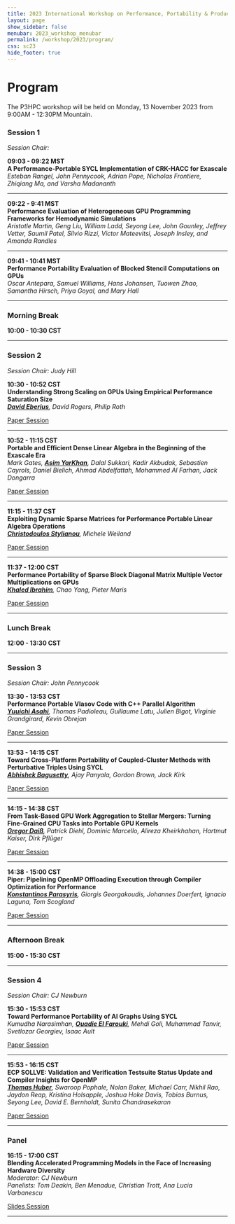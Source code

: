 ```yaml
---
title: 2023 International Workshop on Performance, Portability & Productivity in HPC
layout: page
show_sidebar: false
menubar: 2023_workshop_menubar
permalink: /workshop/2023/program/
css: sc23
hide_footer: true
---
```


# Program

The P3HPC workshop will be held on Monday, 13 November 2023 from 9:00AM - 12:30PM Mountain.

### Session 1
<p>
<i>Session Chair: </i>
</p>

<p>
<b>09:03 - 09:22 MST</b><br />
<b>A Performance-Portable SYCL Implementation of CRK-HACC for Exascale</b><br />
<i>Esteban Rangel, John Pennycook, Adrian Pope, Nicholas Frontiere, Zhiqiang Ma, and Varsha Madananth</i><br />
  
<!--
<div class="buttons">
<a class="button is-primary" href="" disabled>
<span class="icon is-small">
<i class="fas fa-file-alt"></i>
</span>
<span>Paper</span>
</a>
<a class="button is-primary" href="https://sc22.supercomputing.org/?post_type=page&p=3479&id=ws_p3hpc105&sess=sess428">
<span class="icon is-small">
<i class="fas fa-chalkboard-teacher"></i>
</span>
<span>Session</span>
</a>
</div>
-->

</p>


<hr>


<p>
<b>09:22 - 9:41 MST</b><br />
<b>Performance Evaluation of Heterogeneous GPU Programming Frameworks for Hemodynamic Simulations </b><br />
<i>Aristotle Martin, Geng Liu, William Ladd, Seyong Lee, John Gounley, Jeffrey Vetter, Saumil Patel, Silvio Rizzi, Victor Mateevitsi, Joseph Insley, and Amanda Randles</i><br />

<!--
<div class="buttons">
<a class="button is-primary" href="" disabled>
<span class="icon is-small">
<i class="fas fa-file-alt"></i>
</span>
<span>Paper</span>
</a>
<a class="button is-primary" href="https://sc22.supercomputing.org/?post_type=page&p=3479&id=ws_p3hpc126&sess=sess428">
<span class="icon is-small">
<i class="fas fa-chalkboard-teacher"></i>
</span>
<span>Session</span>
</a>
</div>
-->

</p>


<hr>

<p>
<b>09:41 - 10:41 MST</b><br />
<b>Performance Portability Evaluation of Blocked Stencil Computations on GPUs </b><br />
<i>Oscar Antepara, Samuel Williams, Hans Johansen, Tuowen Zhao, Samantha Hirsch, Priya Goyal, and Mary Hall</i><br />

<!--
<div class="buttons">
<a class="button is-primary" href="" disabled>
<span class="icon is-small">
<i class="fas fa-file-alt"></i>
</span>
<span>Paper</span>
</a>
<a class="button is-primary" href="https://sc22.supercomputing.org/?post_type=page&p=3479&id=ws_p3hpc126&sess=sess428">
<span class="icon is-small">
<i class="fas fa-chalkboard-teacher"></i>
</span>
<span>Session</span>
</a>
</div>
-->

</p>


<hr>


### Morning Break

**10:00 - 10:30 CST**

<hr>

### Session 2
<p>
<i>Session Chair: Judy Hill</i>
</p>

<p>
<b>10:30 - 10:52 CST</b><br />
<b>Understanding Strong Scaling on GPUs Using Empirical Performance Saturation Size</b><br />
<i><b><u>David Eberius</u></b>, David Rogers, Philip Roth</i><br />
<div class="buttons">
<a class="button is-primary" href="" disabled>
<span class="icon is-small">
<i class="fas fa-file-alt"></i>
</span>
<span>Paper</span>
</a>
<a class="button is-primary" href="https://sc22.supercomputing.org/?post_type=page&p=3479&id=ws_p3hpc121&sess=sess428">
<span class="icon is-small">
<i class="fas fa-chalkboard-teacher"></i>
</span>
<span>Session</span>
</a>
</div>
</p>


<hr>


<p>
<b>10:52 - 11:15 CST</b><br />
<b>Portable and Efficient Dense Linear Algebra in the Beginning of the Exascale Era</b><br />
<i>Mark Gates, <b><u>Asim YarKhan</u></b>, Dalal Sukkari, Kadir Akbudak, Sebastien Cayrols, Daniel Bielich, Ahmad Abdelfattah, Mohammed Al Farhan, Jack Dongarra</i><br />
<div class="buttons">
<a class="button is-primary" href="" disabled>
<span class="icon is-small">
<i class="fas fa-file-alt"></i>
</span>
<span>Paper</span>
</a>
<a class="button is-primary" href="https://sc22.supercomputing.org/?post_type=page&p=3479&id=ws_p3hpc116&sess=sess428">
<span class="icon is-small">
<i class="fas fa-chalkboard-teacher"></i>
</span>
<span>Session</span>
</a>
</div>
</p>


<hr>


<p>
<b>11:15 - 11:37 CST</b><br />
<b>Exploiting Dynamic Sparse Matrices for Performance Portable Linear Algebra Operations</b><br />
<i><b><u>Christodoulos Stylianou</u></b>, Michele Weiland</i><br />
<div class="buttons">
<a class="button is-primary" href="" disabled>
<span class="icon is-small">
<i class="fas fa-file-alt"></i>
</span>
<span>Paper</span>
</a>
<a class="button is-primary" href="https://sc22.supercomputing.org/?post_type=page&p=3479&id=ws_p3hpc113&sess=sess428">
<span class="icon is-small">
<i class="fas fa-chalkboard-teacher"></i>
</span>
<span>Session</span>
</a>
</div>
</p>


<hr>


<p>
<b>11:37 - 12:00 CST</b><br />
<b>Performance Portability of Sparse Block Diagonal Matrix Multiple Vector Multiplications on GPUs</b><br />
<i><b><u>Khaled Ibrahim</u></b>, Chao Yang, Pieter Maris</i><br />
<div class="buttons">
<a class="button is-primary" href="" disabled>
<span class="icon is-small">
<i class="fas fa-file-alt"></i>
</span>
<span>Paper</span>
</a>
<a class="button is-primary" href="https://sc22.supercomputing.org/?post_type=page&p=3479&id=ws_p3hpc109&sess=sess428">
<span class="icon is-small">
<i class="fas fa-chalkboard-teacher"></i>
</span>
<span>Session</span>
</a>
</div>
</p>


<hr>

### Lunch Break

**12:00 - 13:30 CST**

<hr>

### Session 3
<p>
<i>Session Chair: John Pennycook</i>
</p>

<p>
<b>13:30 - 13:53 CST</b><br />
<b>Performance Portable Vlasov Code with C++ Parallel Algorithm</b><br />
<i><b><u>Yuuichi Asahi</u></b>, Thomas Padioleau, Guillaume Latu, Julien Bigot, Virginie Grandgirard, Kevin Obrejan</i><br />
<div class="buttons">
<a class="button is-primary" href="" disabled>
<span class="icon is-small">
<i class="fas fa-file-alt"></i>
</span>
<span>Paper</span>
</a>
<a class="button is-primary" href="https://sc22.supercomputing.org/?post_type=page&p=3479&id=ws_p3hpc111&sess=sess428">
<span class="icon is-small">
<i class="fas fa-chalkboard-teacher"></i>
</span>
<span>Session</span>
</a>
</div>
</p>


<hr>


<p>
<b>13:53 - 14:15 CST</b><br />
<b>Toward Cross-Platform Portability of Coupled-Cluster Methods with Perturbative Triples Using SYCL</b><br />
<i><b><u>Abhishek Bagusetty</u></b>, Ajay Panyala, Gordon Brown, Jack Kirk</i><br />
<div class="buttons">
<a class="button is-primary" href="" disabled>
<span class="icon is-small">
<i class="fas fa-file-alt"></i>
</span>
<span>Paper</span>
</a>
<a class="button is-primary" href="https://sc22.supercomputing.org/?post_type=page&p=3479&id=ws_p3hpc122&sess=sess428">
<span class="icon is-small">
<i class="fas fa-chalkboard-teacher"></i>
</span>
<span>Session</span>
</a>
</div>
</p>


<hr>


<p>
<b>14:15 - 14:38 CST</b><br />
<b>From Task-Based GPU Work Aggregation to Stellar Mergers: Turning Fine-Grained CPU Tasks into Portable GPU Kernels</b><br />
<i><b><u>Gregor Daiß</u></b>, Patrick Diehl, Dominic Marcello, Alireza Kheirkhahan, Hartmut Kaiser, Dirk Pflüger</i><br />
<div class="buttons">
<a class="button is-primary" href="" disabled>
<span class="icon is-small">
<i class="fas fa-file-alt"></i>
</span>
<span>Paper</span>
</a>
<a class="button is-primary" href="https://sc22.supercomputing.org/?post_type=page&p=3479&id=ws_p3hpc115&sess=sess428">
<span class="icon is-small">
<i class="fas fa-chalkboard-teacher"></i>
</span>
<span>Session</span>
</a>
</div>
</p>


<hr>


<p>
<b>14:38 - 15:00 CST</b><br />
<b>Piper: Pipelining OpenMP Offloading Execution through Compiler Optimization for Performance</b><br />
<i><b><u>Konstantinos Parasyris</u></b>, Giorgis Georgakoudis, Johannes Doerfert, Ignacio Laguna, Tom Scogland</i><br />
<div class="buttons">
<a class="button is-primary" href="" disabled>
<span class="icon is-small">
<i class="fas fa-file-alt"></i>
</span>
<span>Paper</span>
</a>
<a class="button is-primary" href="https://sc22.supercomputing.org/?post_type=page&p=3479&id=ws_p3hpc127&sess=sess428">
<span class="icon is-small">
<i class="fas fa-chalkboard-teacher"></i>
</span>
<span>Session</span>
</a>
</div>
</p>


<hr>

### Afternoon Break

**15:00 - 15:30 CST**

<hr>

### Session 4
<p>
<i>Session Chair: CJ Newburn</i>
</p>

<p>
<b>15:30 - 15:53 CST</b><br />
<b>Toward Performance Portability of AI Graphs Using SYCL</b><br />
<i>Kumudha Narasimhan, <b><u>Ouadie El Farouki</u></b>, Mehdi Goli, Muhammad Tanvir, Svetlozar Georgiev, Isaac Ault</i><br />
<div class="buttons">
<a class="button is-primary" href="" disabled>
<span class="icon is-small">
<i class="fas fa-file-alt"></i>
</span>
<span>Paper</span>
</a>
<a class="button is-primary" href="https://sc22.supercomputing.org/?post_type=page&p=3479&id=ws_p3hpc114&sess=sess428">
<span class="icon is-small">
<i class="fas fa-chalkboard-teacher"></i>
</span>
<span>Session</span>
</a>
</div>
</p>


<hr>


<p>
<b>15:53 - 16:15 CST</b><br />
<b>ECP SOLLVE: Validation and Verification Testsuite Status Update and Compiler Insights for OpenMP</b><br />
<i><b><u>Thomas Huber</u></b>, Swaroop Pophale, Nolan Baker, Michael Carr, Nikhil Rao, Jaydon Reap, Kristina Holsapple, Joshua Hoke Davis, Tobias Burnus, Seyong Lee, David E. Bernholdt, Sunita Chandrasekaran</i><br />
<div class="buttons">
<a class="button is-primary" href="" disabled>
<span class="icon is-small">
<i class="fas fa-file-alt"></i>
</span>
<span>Paper</span>
</a>
<a class="button is-primary" href="https://sc22.supercomputing.org/?post_type=page&p=3479&id=ws_p3hpc106&sess=sess428">
<span class="icon is-small">
<i class="fas fa-chalkboard-teacher"></i>
</span>
<span>Session</span>
</a>
</div>
</p>


<hr>

### Panel

<p>
<b>16:15 - 17:00 CST</b><br />
<b>Blending Accelerated Programming Models in the Face of Increasing Hardware Diversity</b><br />
<i>Moderator: CJ Newburn</i><br />
<i>Panelists: Tom Deakin, Ben Menadue, Christian Trott, Ana Lucia Varbanescu</i><br />
<div class="buttons">
<a class="button is-primary" href="https://docs.google.com/presentation/d/1ByRl0vIM-DUX3yRuUCrqopHhAotAL14e/">
<span class="icon is-small">
<i class="fas fa-file-powerpoint"></i>
</span>
<span>Slides</span>
</a>
<a class="button is-primary" href="https://sc22.supercomputing.org/?post_type=page&p=3479&id=miscp111&sess=sess428">
<span class="icon is-small">
<i class="fas fa-chalkboard-teacher"></i>
</span>
<span>Session</span>
</a>
</div>
</p>


<hr>
